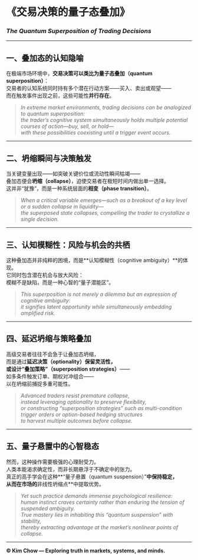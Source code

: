 # 《交易决策的量子态叠加》  
### *The Quantum Superposition of Trading Decisions*

---

## 一、叠加态的认知隐喻 
在极端市场环境中，**交易决策可以类比为量子态叠加（quantum superposition）**：  
交易者的认知系统同时持有多个潜在行动方案——买入、卖出或观望——  
而在触发事件出现之前，这些可能性**并行存在**。  

> *In extreme market environments, trading decisions can be analogized to quantum superposition:*  
> *the trader’s cognitive system simultaneously holds multiple potential courses of action—buy, sell, or hold—*  
> *with these possibilities coexisting until a trigger event occurs.*

---

## 二、坍缩瞬间与决策触发  
当关键变量出现——如突破关键价位或流动性瞬间枯竭——  
叠加态便会**坍缩（collapse）**，迫使交易者在极短时间内做出单一选择。  
这并非“犹豫”，而是一种系统层面的**相变（phase transition）**。  

> *When a critical variable emerges—such as a breakout of a key level or a sudden collapse in liquidity—*  
> *the superposed state collapses, compelling the trader to crystallize a single decision.*

---

## 三、认知模糊性：风险与机会的共栖  
这种叠加态并非纯粹的困境，而是**认知模糊性（cognitive ambiguity）**的体现。  
它同时包含潜在机会与放大风险：  
模糊不是缺陷，而是一种心智的“量子潜能区”。  

> *This superposition is not merely a dilemma but an expression of cognitive ambiguity:*  
> *it signifies latent opportunity while simultaneously embedding amplified risk.*

---

## 四、延迟坍缩与策略叠加  
高级交易者往往不会急于让叠加态坍缩，  
而是通过**延迟决策（optionality）**保留灵活性，  
或设计**“叠加策略”（superposition strategies）**——  
如多条件触发订单、期权对冲组合——  
以在坍缩前捕捉多重可能性。  

> *Advanced traders resist premature collapse,*  
> *instead leveraging optionality to preserve flexibility,*  
> *or constructing “superposition strategies” such as multi-condition trigger orders or option-based hedging structures*  
> *to harvest multiple outcomes before collapse.*

---

## 五、量子悬置中的心智稳态  
然而，这种操作需要极强的心理耐受力。  
人类本能渴求确定性，而非长期悬浮于不确定中的张力。  
真正的高手学会在这种**“量子悬置（quantum suspension）”**中保持稳定，  
从而在市场的**非线性坍缩点**中提取优势。  

> *Yet such practice demands immense psychological resilience:*  
> *human instinct craves certainty rather than enduring the tension of suspended ambiguity.*  
> *True mastery lies in inhabiting this “quantum suspension” with stability,*  
> *thereby extracting advantage at the market’s nonlinear points of collapse.*

---

**© Kim Chow — Exploring truth in markets, systems, and minds.**

